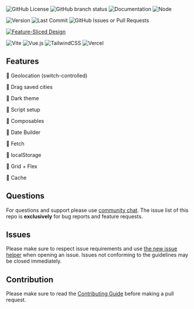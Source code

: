 ![GitHub License](https://img.shields.io/github/license/Roman-wdesign/Weather-app?style=flat&logoColor=%23063970&labelColor=%23063970)
![GitHub branch status](https://img.shields.io/github/checks-status/Roman-wdesign/Weather-app/main?labelColor=%23063970)
![Documentation](https://img.shields.io/badge/docs-passing-brightgreen)
![Node](https://img.shields.io/badge/node-%3E%3D%2021.6.11-brightgreen)

![Version](https://img.shields.io/github/v/release/Roman-wdesign/Weather-app?&labelColor=%23063970)
![Last Commit](https://img.shields.io/github/last-commit/Roman-wdesign/Weather-app?&labelColor=%23063970)
![GitHub Issues or Pull Requests](https://img.shields.io/github/issues/Roman-wdesign/Weather-app?labelColor=%23063970)

[![Feature-Sliced Design][shields-fsd-domain]](https://feature-sliced.design/)

[shields-fsd-domain]: https://img.shields.io/badge/Feature--Sliced-Design?style=for-the-badge&color=F2F2F2&labelColor=262224&logoWidth=10&logo=data:image/png;base64,iVBORw0KGgoAAAANSUhEUgAAABQAAAAaCAYAAAC3g3x9AAAACXBIWXMAAALFAAACxQGJ1n/vAAAAAXNSR0IArs4c6QAAAARnQU1BAACxjwv8YQUAAABISURBVHgB7dKxCQAgDETR0w2cws0cys2cwhEUBbsggikCuVekDHwSQFlYo7Q+8KnmtHdFWMdk2cl5wSsbxGSZw8dm8pX9ZHUTMBUgGU2F718AAAAASUVORK5CYII=

![Vite](https://img.shields.io/badge/vite-%23646CFF.svg?style=for-the-badge&logo=vite&logoColor=white)
![Vue.js](https://img.shields.io/badge/vuejs-%2335495e.svg?style=for-the-badge&logo=vuedotjs&logoColor=%234FC08D)
![TailwindCSS](https://img.shields.io/badge/tailwindcss-%2338B2AC.svg?style=for-the-badge&logo=tailwind-css&logoColor=white)
![Vercel](https://img.shields.io/badge/vercel-%23000000.svg?style=for-the-badge&logo=vercel&logoColor=white)

## Features

🔵 Geolocation (switch-controlled)

🔵 Drag saved cities

🔵 Dark theme

🔵 Script setup

🔵 Composables

🔵 Date Builder

🔵 Fetch

🔵 localStorage

🔵 Grid + Flex

🔵 Cache

## Questions

For questions and support please use [community chat](https://discord.gg/tutcdcGtpx). The issue list of this repo is **exclusively** for bug reports and feature requests.

## Issues

Please make sure to respect issue requirements and use [the new issue helper](https://github.com/Roman-wdesign/Weather-app/blob/main/CONTRIBUTING.md#issue-reporting-guidelines) when opening an issue. Issues not conforming to the guidelines may be closed immediately.

## Contribution

Please make sure to read the [Contributing Guide](https://github.com/Roman-wdesign/Weather-app/blob/main/CONTRIBUTING.md#issue-reporting-guidelines) before making a pull request.
